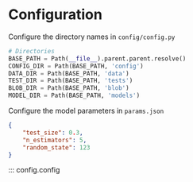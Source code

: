 # Configuration

Configure the directory names in `config/config.py`

```python
# Directories
BASE_PATH = Path(__file__).parent.parent.resolve()
CONFIG_DIR = Path(BASE_PATH, 'config')
DATA_DIR = Path(BASE_PATH, 'data')
TEST_DIR = Path(BASE_PATH, 'tests')
BLOB_DIR = Path(BASE_PATH, 'blob')
MODEL_DIR = Path(BASE_PATH, 'models')
```

Configure the model parameters in `params.json`

```json
{
    "test_size": 0.3,
    "n_estimators": 5,
    "random_state": 123
}
```

::: config.config